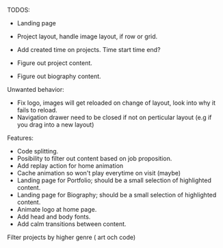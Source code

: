 TODOS:

- Landing page
- Project layout, handle image layout, if row or grid.
- Add created time on projects. Time start time end?

- Figure out project content.
- Figure out biography content.

Unwanted behavior:

- Fix logo, images will get reloaded on change of layout, look into why it fails to reload.
- Navigation drawer need to be closed if not on perticular layout (e.g if you drag into a new layout)

Features:

- Code splitting.
- Posibility to filter out content based on job proposition.
- Add replay action for home animation
- Cache animation so won't play everytime on visit (maybe)
- Landing page for Portfolio; should be a small selection of highlighted content.
- Landing page for Biography; should be a small selection of highlighted content.
- Animate logo at home page.
- Add head and body fonts.
- Add calm transitions between content.

Filter projects by higher genre ( art och code)
